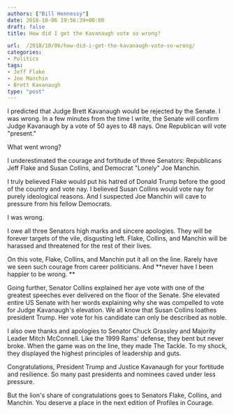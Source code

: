 ```yaml
---
authors: ["Bill Hennessy"]
date: 2018-10-06 19:56:39+00:00
draft: false
title: How did I get the Kavanaugh vote so wrong?

url:  /2018/10/06/how-did-i-get-the-kavanaugh-vote-so-wrong/
categories:
- Politics
tags:
- Jeff Flake
- Joe Manchin
- Brett Kavanaugh
type: "post"
---
```





I predicted that Judge Brett Kavanaugh would be rejected by the Senate. I was wrong. In a few minutes from the time I write, the Senate will confirm Judge Kavanaugh by a vote of 50 ayes to 48 nays. One Republican will vote "present."







What went wrong? 







I underestimated the courage and fortitude of three Senators: Republicans Jeff Flake and Susan Collins, and Democrat "Lonely" Joe Manchin. 







I truly believed Flake would put his hatred of Donald Trump before the good of the country and vote nay. I believed Susan Collins would vote nay for purely ideological reasons. And I suspected Joe Manchin will cave to pressure from his fellow Democrats.







I was wrong.







I owe all three Senators high marks and sincere apologies. They will be forever targets of the vile, disgusting left. Flake, Collins, and Manchin will be harassed and threatened for the rest of their lives. 







On this vote, Flake, Collins, and Manchin put it all on the line. Rarely have we seen such courage from career politicians. And **never have I been happier to be wrong. **







Going further, Senator Collins explained her aye vote with one of the greatest speeches ever delivered on the floor of the Senate. She elevated entire US Senate with her words explaining why she was compelled to vote for Judge Kavanaugh's elevation. We all know that Susan Collins loathes president Trump. Her vote for his candidate can only be described as noble.







I also owe thanks and apologies to Senator Chuck Grassley and Majority Leader Mitch McConnell. Like the 1999 Rams' defense, they bent but never broke. When the game was on the line, they made The Tackle. To my shock, they displayed the highest principles of leadership and guts. 







Congratulations, President Trump and Justice Kavanaugh for your fortitude and resilience. So many past presidents and nominees caved under less pressure. 







But the lion's share of congratulations goes to Senators Flake, Collins, and Manchin. You deserve a place in the next edition of Profiles in Courage. 



